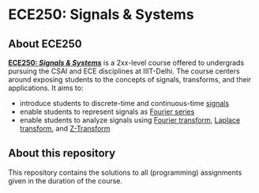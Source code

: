 # ECE250: Signals & Systems

## About ECE250

**[ECE250: *Signals & Systems*](http://techtree.iiitd.edu.in/viewDescription/filename?=ECE250)** is a 2xx-level course offered to undergrads pursuing the CSAI and ECE disciplines at IIIT-Delhi. The course centers around exposing students to the concepts of signals, transforms, and their applications. It aims to:

- introduce students to discrete-time and continuous-time [signals](https://en.wikipedia.org/wiki/Signal)
- enable students to represent signals as [Fourier series](https://en.wikipedia.org/wiki/Fourier_series)
- enable students to analyze signals using [Fourier transform](https://en.wikipedia.org/wiki/Fourier_transform), [Laplace transform](https://en.wikipedia.org/wiki/Laplace_transform), and [Z-Transform](https://en.wikipedia.org/wiki/Z-transform)

## About this repository

This repository contains the solutions to all (programming) assignments given in the duration of the course.
